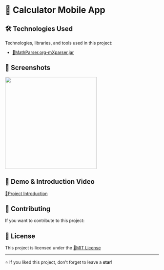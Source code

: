 # 📌 Calculator Mobile App

## 🛠 Technologies Used

Technologies, libraries, and tools used in this project:

- [🔹MathParser.org-mXparser.jar](https://mathparser.org/mxparser-downloads/) 

## 📸 Screenshots

<img src="https://github.com/user-attachments/assets/83fd7fba-94c5-4ddd-9b67-807fc00bb4e4" width="300">

## 🎥 Demo & Introduction Video

[🔹Project Introduction](https://www.youtube.com/watch?v=Vn_MH8Vcsxs)

## 🤝 Contributing

If you want to contribute to this project:

## 📄 License

This project is licensed under the [🔹MIT License](https://github.com/Cyberobo/Calculator-Mobile-App/blob/main/License.txt)

---

⭐ If you liked this project, don't forget to leave a **star**!
